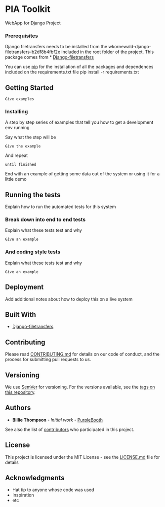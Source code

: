# PIA Toolkit

WebApp for Django Project 

### Prerequisites


Django filetransfers needs to be installed from the wkornewald-django-filetransfers-b2df8b4fbf2e included in the root folder of the project.
This package comes from * [Django-filetransfers](https://bitbucket.org/wkornewald/django-filetransfers)

You can use [pip](https://pypi.org/project/pip/) for the installation of all the packages and dependences included on the requirements.txt file
  pip install -r requirements.txt


## Getting Started



```
Give examples
```

### Installing

A step by step series of examples that tell you how to get a development env running

Say what the step will be

```
Give the example
```

And repeat

```
until finished
```

End with an example of getting some data out of the system or using it for a little demo

## Running the tests

Explain how to run the automated tests for this system

### Break down into end to end tests

Explain what these tests test and why

```
Give an example
```

### And coding style tests

Explain what these tests test and why

```
Give an example
```

## Deployment

Add additional notes about how to deploy this on a live system

## Built With

* [Django-filetransfers](https://bitbucket.org/wkornewald/django-filetransfers)


## Contributing

Please read [CONTRIBUTING.md](https://gist.github.com/PurpleBooth/b24679402957c63ec426) for details on our code of conduct, and the process for submitting pull requests to us.

## Versioning

We use [SemVer](http://semver.org/) for versioning. For the versions available, see the [tags on this repository](https://github.com/your/project/tags). 

## Authors

* **Billie Thompson** - *Initial work* - [PurpleBooth](https://github.com/PurpleBooth)

See also the list of [contributors](https://github.com/your/project/contributors) who participated in this project.

## License

This project is licensed under the MIT License - see the [LICENSE.md](LICENSE.md) file for details

## Acknowledgments

* Hat tip to anyone whose code was used
* Inspiration
* etc

